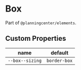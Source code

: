# Box

Part of `@planningcenter/elements`.

## Custom Properties

| name            | default      |
| --------------- | ------------ |
| `--box--sizing` | `border-box` |
